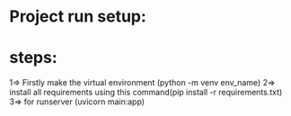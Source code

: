 Project run setup:
================
steps:
=====
1=> Firstly make the virtual environment (python -m venv env_name)
2=> install all requirements using this command(pip install -r requirements.txt) 
3=> for runserver (uvicorn main:app)
